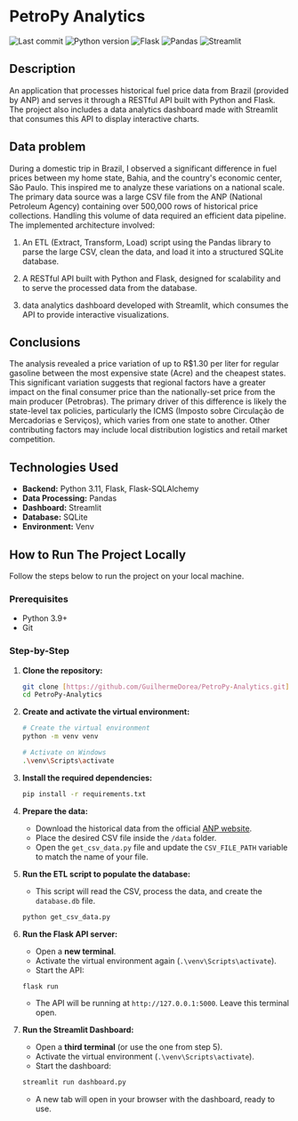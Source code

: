 #  PetroPy Analytics

![Last commit](https://img.shields.io/badge/Last_commit-august_2025-yellow?style=for-the-badge) ![Python version](https://img.shields.io/badge/Python%20version-3.10%2B-blue?style=for-the-badge) ![Flask](https://img.shields.io/badge/Flask-black?style=for-the-badge&logo=flask) ![Pandas](https://img.shields.io/badge/Pandas-150458?style=for-the-badge&logo=pandas) ![Streamlit](https://img.shields.io/badge/Streamlit-black?style=for-the-badge&logo=streamlit)

## Description
An application that processes historical fuel price data from Brazil (provided by ANP) and serves it through a RESTful API built with Python and Flask. The project also includes a data analytics dashboard made with Streamlit that consumes this API to display interactive charts.

## Data problem
During a domestic trip in Brazil, I observed a significant difference in fuel prices between my home state, Bahia, and the country's economic center, São Paulo. This inspired me to analyze these variations on a national scale. The primary data source was a large CSV file from the ANP (National Petroleum Agency) containing over 500,000 rows of historical price collections. Handling this volume of data required an efficient data pipeline. The implemented architecture involved:

1. An ETL (Extract, Transform, Load) script using the Pandas library to parse the large CSV, clean the data, and load it into a structured SQLite database.

2. A RESTful API built with Python and Flask, designed for scalability and to serve the processed data from the database.

3.  data analytics dashboard developed with Streamlit, which consumes the API to provide interactive visualizations.

## Conclusions
The analysis revealed a price variation of up to R$1.30 per liter for regular gasoline between the most expensive state (Acre) and the cheapest states.
This significant variation suggests that regional factors have a greater impact on the final consumer price than the nationally-set price from the main producer (Petrobras). The primary driver of this difference is likely the state-level tax policies, particularly the ICMS (Imposto sobre Circulação de Mercadorias e Serviços), which varies from one state to another. Other contributing factors may include local distribution logistics and retail market competition.


## Technologies Used
* **Backend:** Python 3.11, Flask, Flask-SQLAlchemy
* **Data Processing:** Pandas
* **Dashboard:** Streamlit
* **Database:** SQLite
* **Environment:** Venv

## How to Run The Project Locally

Follow the steps below to run the project on your local machine.

### Prerequisites
- Python 3.9+
- Git 

### Step-by-Step
1.  **Clone the repository:**
    ```bash
    git clone [https://github.com/GuilhermeDorea/PetroPy-Analytics.git](https://github.com/GuilhermeDorea/PetroPy-Analytics.git)
    cd PetroPy-Analytics
    ```

2.  **Create and activate the virtual environment:**
    ```bash
    # Create the virtual environment
    python -m venv venv

    # Activate on Windows
    .\venv\Scripts\activate
    ```

3.  **Install the required dependencies:**
    ```bash
    pip install -r requirements.txt
    ```

4.  **Prepare the data:**
    * Download the historical data from the official [ANP website](https://www.gov.br/anp/pt-br/centrais-de-conteudo/dados-abertos/serie-historica-de-precos-de-combustiveis).
    * Place the desired CSV file inside the `/data` folder.
    * Open the `get_csv_data.py` file and update the `CSV_FILE_PATH` variable to match the name of your file.

5.  **Run the ETL script to populate the database:**
    * This script will read the CSV, process the data, and create the `database.db` file.
    ```bash
    python get_csv_data.py
    ```

6.  **Run the Flask API server:**
    * Open a **new terminal**.
    * Activate the virtual environment again (`.\venv\Scripts\activate`).
    * Start the API:
    ```bash
    flask run
    ```
    * The API will be running at `http://127.0.0.1:5000`. Leave this terminal open.

7.  **Run the Streamlit Dashboard:**
    * Open a **third terminal** (or use the one from step 5).
    * Activate the virtual environment (`.\venv\Scripts\activate`).
    * Start the dashboard:
    ```bash
    streamlit run dashboard.py
    ```
    * A new tab will open in your browser with the dashboard, ready to use.